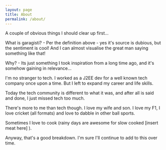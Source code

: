 ```yaml
---
layout: page
title: About
permalink: /about/
---
```


A couple of obvious things I should clear up first...

What is garagisti? - Per the definition above - yes it's source is dubious, but the sentiment is cool! And I can almost visualise the great man saying something like that!

Why? - Its just something I took inspiration from a long time ago, and it's somehow gaining in relevance...

I'm no stranger to tech. I worked as a J2EE dev for a well known tech company once upon a time. But I left to expand my career and life skills.

Today the tech community is different to what it was, and after all is said and done, I just missed tech too much.

There's more to me than tech though. I love my wife and son. I love my F1, I love cricket (all formats) and love to dabble in other ball sports.

Sometimes I love to cook (rainy days are awesome for slow cooked [insert meat here] ).

Anyway, that's a good breakdown. I'm sure I'll continue to add to this over time.
